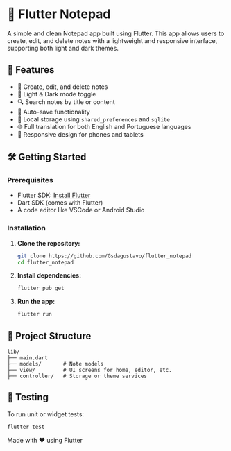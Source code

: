 # 📝 Flutter Notepad

A simple and clean Notepad app built using Flutter. This app allows users to create, edit, and delete notes with a
lightweight and responsive interface, supporting both light and dark themes.

## 🚀 Features

- 📄 Create, edit, and delete notes
- 🌙 Light & Dark mode toggle
- 🔍 Search notes by title or content
- 🧠 Auto-save functionality
- 💾 Local storage using `shared_preferences` and `sqlite`
- 🌐 Full translation for both English and Portuguese languages
- 📱 Responsive design for phones and tablets

## 🛠️ Getting Started

### Prerequisites

- Flutter SDK: [Install Flutter](https://flutter.dev/docs/get-started/install)
- Dart SDK (comes with Flutter)
- A code editor like VSCode or Android Studio

### Installation

1. **Clone the repository:**

   ```bash
   git clone https://github.com/Gsdagustavo/flutter_notepad
   cd flutter_notepad

2. **Install dependencies:**

   ```bash
   flutter pub get
   ```

3. **Run the app:**

   ```bash
   flutter run
   ```

## 📂 Project Structure

```
lib/
├── main.dart
├── models/       # Note models
├── view/         # UI screens for home, editor, etc.        
├── controller/   # Storage or theme services
```

## 🧪 Testing

To run unit or widget tests:

```bash
flutter test
```

Made with ❤️ using Flutter
